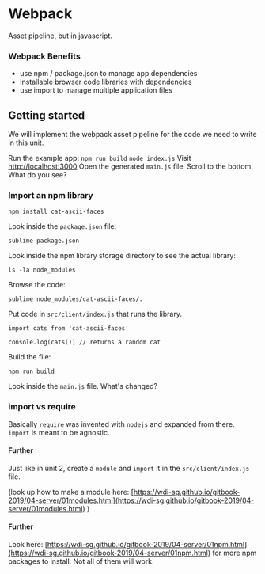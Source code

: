 # Webpack

Asset pipeline, but in javascript.

### Webpack Benefits

- use npm / package.json to manage app dependencies
- installable browser code libraries with dependencies
- use import to manage multiple application files

## Getting started
We will implement the webpack asset pipeline for the code we need to write in this unit.

Run the example app: `npm run build` `node index.js` Visit [http://localhost:3000](http://localhost:3000) Open the generated `main.js` file. Scroll to the bottom. What do you see?

### Import an npm library

```
npm install cat-ascii-faces
```

Look inside the `package.json` file:
```
sublime package.json
```

Look inside the npm library storage directory to see the actual library:
```
ls -la node_modules
```

Browse the code:
```
sublime node_modules/cat-ascii-faces/.
```

Put code in `src/client/index.js` that runs the library.
```
import cats from 'cat-ascii-faces'

console.log(cats()) // returns a random cat
```

Build the file:

```
npm run build
```

Look inside the `main.js` file. What's changed?

### import vs require

Basically `require` was invented with `nodejs` and expanded from there. `import` is meant to be agnostic.

#### Further
Just like in unit 2, create a `module` and `import` it in the `src/client/index.js` file.

(look up how to make a module here: [https://wdi-sg.github.io/gitbook-2019/04-server/01modules.html](https://wdi-sg.github.io/gitbook-2019/04-server/01modules.html) )

#### Further

Look here: [https://wdi-sg.github.io/gitbook-2019/04-server/01npm.html](https://wdi-sg.github.io/gitbook-2019/04-server/01npm.html) for more npm packages to install. Not all of them will work.

